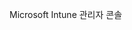 <Token xmlns:xlink="http://www.w3.org/1999/xlink">Microsoft Intune 관리자 콘솔</Token>

<!--HONumber=May16_HO1-->


